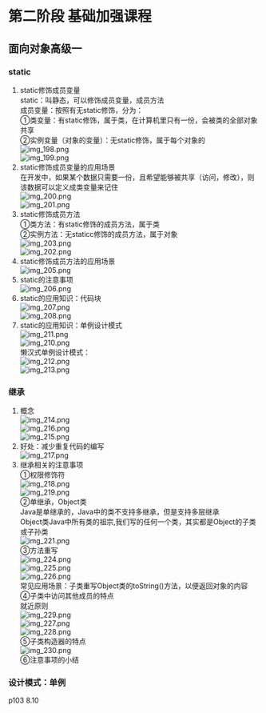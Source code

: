 # 第二阶段 基础加强课程  

##  面向对象高级一  

###  static
1.  static修饰成员变量    
    static：叫静态，可以修饰成员变量，成员方法  
    成员变量：按照有无static修饰，分为：  
    ①类变量：有static修饰，属于类，在计算机里只有一份，会被类的全部对象共享     
    ②实例变量（对象的变量）：无static修饰，属于每个对象的  
    ![img_198.png](img_198.png)  
    ![img_199.png](img_199.png)  
2.  static修饰成员变量的应用场景  
在开发中，如果某个数据只需要一份，且希望能够被共享（访问，修改），则该数据可以定义成类变量来记住  
![img_200.png](img_200.png)  
![img_201.png](img_201.png)  
3.  static修饰成员方法   
①类方法：有static修饰的成员方法，属于类  
②实例方法：无staticc修饰的成员方法，属于对象  
![img_203.png](img_203.png)  
![img_202.png](img_202.png)  
4.  static修饰成员方法的应用场景   
![img_205.png](img_205.png)  
5.  static的注意事项    
![img_206.png](img_206.png)  
6.  static的应用知识：代码块    
![img_207.png](img_207.png)  
![img_208.png](img_208.png)  
7.  static的应用知识：单例设计模式  
![img_211.png](img_211.png)  
![img_210.png](img_210.png)  
懒汉式单例设计模式：  
![img_212.png](img_212.png)  
![img_213.png](img_213.png)  

###  继承  
1.  概念  
![img_214.png](img_214.png)  
![img_216.png](img_216.png)  
![img_215.png](img_215.png)  
2. 好处：减少重复代码的编写  
![img_217.png](img_217.png)  
3. 继承相关的注意事项  
①权限修饰符  
![img_218.png](img_218.png)  
![img_219.png](img_219.png)  
②单继承，Object类  
Java是单继承的，Java中的类不支持多继承，但是支持多层继承  
Object类Java中所有类的祖宗,我们写的任何一个类，其实都是Object的子类或子孙类  
![img_221.png](img_221.png)  
③方法重写  
![img_224.png](img_224.png)  
![img_225.png](img_225.png)  
![img_226.png](img_226.png)  
常见应用场景：子类重写Object类的toString()方法，以便返回对象的内容  
④子类中访问其他成员的特点  
就近原则  
![img_229.png](img_229.png)  
![img_227.png](img_227.png)  
![img_228.png](img_228.png)  
⑤子类构造器的特点  
![img_230.png](img_230.png)  
⑥注意事项的小结  

###  设计模式：单例  

p103   8.10











 